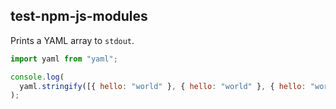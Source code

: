 ## test-npm-js-modules

Prints a YAML array to `stdout`.

```javascript
import yaml from "yaml";

console.log(
  yaml.stringify([{ hello: "world" }, { hello: "world" }, { hello: "world" }])
);
```
